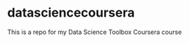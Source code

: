datasciencecoursera
===================

This is a repo for my Data Science Toolbox Coursera course
